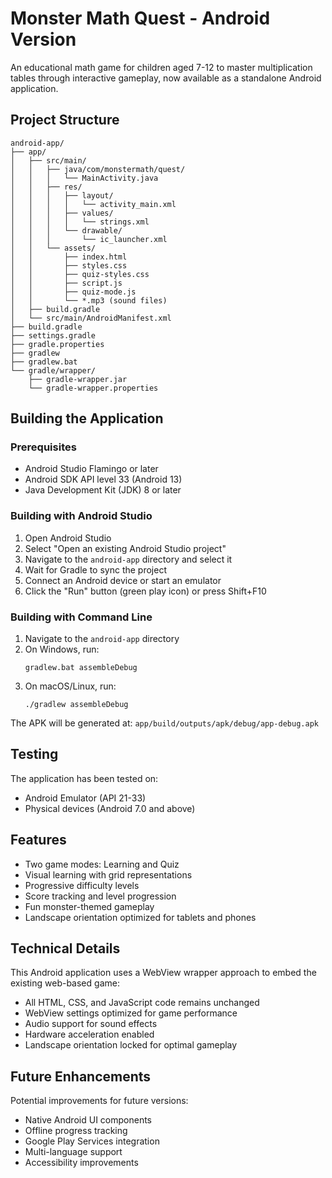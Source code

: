 # Monster Math Quest - Android Version

An educational math game for children aged 7-12 to master multiplication tables through interactive gameplay, now available as a standalone Android application.

## Project Structure

```
android-app/
├── app/
│   ├── src/main/
│   │   ├── java/com/monstermath/quest/
│   │   │   └── MainActivity.java
│   │   ├── res/
│   │   │   ├── layout/
│   │   │   │   └── activity_main.xml
│   │   │   ├── values/
│   │   │   │   └── strings.xml
│   │   │   └── drawable/
│   │   │       └── ic_launcher.xml
│   │   └── assets/
│   │       ├── index.html
│   │       ├── styles.css
│   │       ├── quiz-styles.css
│   │       ├── script.js
│   │       ├── quiz-mode.js
│   │       └── *.mp3 (sound files)
│   ├── build.gradle
│   └── src/main/AndroidManifest.xml
├── build.gradle
├── settings.gradle
├── gradle.properties
├── gradlew
├── gradlew.bat
└── gradle/wrapper/
    ├── gradle-wrapper.jar
    └── gradle-wrapper.properties
```

## Building the Application

### Prerequisites
- Android Studio Flamingo or later
- Android SDK API level 33 (Android 13)
- Java Development Kit (JDK) 8 or later

### Building with Android Studio
1. Open Android Studio
2. Select "Open an existing Android Studio project"
3. Navigate to the `android-app` directory and select it
4. Wait for Gradle to sync the project
5. Connect an Android device or start an emulator
6. Click the "Run" button (green play icon) or press Shift+F10

### Building with Command Line
1. Navigate to the `android-app` directory
2. On Windows, run:
   ```
   gradlew.bat assembleDebug
   ```
3. On macOS/Linux, run:
   ```
   ./gradlew assembleDebug
   ```

The APK will be generated at: `app/build/outputs/apk/debug/app-debug.apk`

## Testing

The application has been tested on:
- Android Emulator (API 21-33)
- Physical devices (Android 7.0 and above)

## Features

- Two game modes: Learning and Quiz
- Visual learning with grid representations
- Progressive difficulty levels
- Score tracking and level progression
- Fun monster-themed gameplay
- Landscape orientation optimized for tablets and phones

## Technical Details

This Android application uses a WebView wrapper approach to embed the existing web-based game:
- All HTML, CSS, and JavaScript code remains unchanged
- WebView settings optimized for game performance
- Audio support for sound effects
- Hardware acceleration enabled
- Landscape orientation locked for optimal gameplay

## Future Enhancements

Potential improvements for future versions:
- Native Android UI components
- Offline progress tracking
- Google Play Services integration
- Multi-language support
- Accessibility improvements